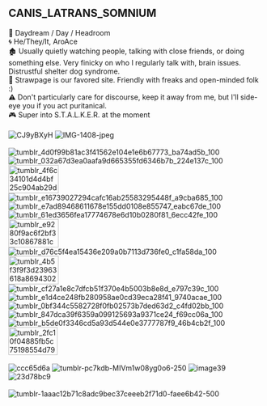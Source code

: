## CANIS_LATRANS_SOMNIUM
💫 Daydream / Day / Headroom\
🌀 He/They/It, AroAce\
🏚️ Usually quietly watching people, talking with close friends, or doing something else. Very finicky on who I regularly talk with, brain issues. Distrustful shelter dog syndrome.\
🐾 Strawpage is our favored site. Friendly with freaks and open-minded folk :)\
⚠️ Don't particularly care for discourse, keep it away from me, but I'll side-eye you if you act puritanical.\
🎮 Super into S.T.A.L.K.E.R. at the moment\
\
![CJ9yBXyH](https://github.com/user-attachments/assets/406557ee-9223-4f87-81f2-91a2778c5a5e)
![IMG-1408-jpeg](https://github.com/user-attachments/assets/879ffc96-a0b0-4ff8-9d2a-14647166f2b5)\
\
![tumblr_4d0f99b81ac3f41562e104e1e6b67773_ba74ad5b_100](https://github.com/user-attachments/assets/4f1139b9-022f-44b7-bca6-32f7848d65c5)
![tumblr_032a67d3ea0aafa9d665355fd6346b7b_224e137c_100](https://github.com/user-attachments/assets/996a4c63-b5fc-4a6e-bc5b-e2b1dab43c50)
<img width="99" height="56" alt="tumblr_4f6c34101d4d4bf25c904ab29d94bab4_5f6098b3_100" src="https://github.com/user-attachments/assets/6eb84be3-cc89-4740-a10d-c67e7eb4d45c" />
![tumblr_e16739027294cafc16ab25583295448f_a9cba685_100](https://github.com/user-attachments/assets/0da753cd-bf2e-45a8-8802-8dd9f7dca5c0)
![tumblr_e7ad89468611678e155dd0108e855747_eabc67de_100](https://github.com/user-attachments/assets/531b95ea-0bd0-427b-9974-56ee0c2581bf)\
![tumblr_61ed3656fea17774678e6d10b0280f81_6ecc42fe_100](https://github.com/user-attachments/assets/6614a379-2e67-400e-bc61-f4f592944418)
<img width="99" height="56" alt="tumblr_e9280f9ac6f2bf33c10867881c4b8305_e1a84d8b_100" src="https://github.com/user-attachments/assets/dc11b95c-12cd-4ec3-88f9-0b37921ff8c8" />
![tumblr_d76c5f4ea15436e209a0b7113d736fe0_c1fa58da_100](https://github.com/user-attachments/assets/42f38613-6e4a-4f6a-8716-e9a5ab52eb0b)
<img width="99" height="56" alt="tumblr_4b5f3f9f3d23963618a8694302217833_01dfc866_100" src="https://github.com/user-attachments/assets/c4e9f8fb-fb66-4d5b-a282-657e440f0243" />
![tumblr_cf27a1e8c7dfcb51f370e4b5003b8e8d_e797c39c_100](https://github.com/user-attachments/assets/6555207f-5189-459c-bd2c-47dd1cfe4dc1)\
![tumblr_e1d4ce248fb280958ae0cd39eca28f41_9740acae_100](https://github.com/user-attachments/assets/e6bd9cf6-93c4-4c5f-a37b-e64c06642b94)
![tumblr_0bf344c5582728f0fb02573b7ded63d2_c4fd02bb_100](https://github.com/user-attachments/assets/1a205abf-86a3-4468-bc7e-6c9c921c8ce4)
![tumblr_847dca39f6359a099125693a9371ce24_f69cc06a_100](https://github.com/user-attachments/assets/42bb03a8-8b15-4dc0-9463-47eafaacc280)
![tumblr_b5de0f3346cd5a93d544e0e3777787f9_46b4cb2f_100](https://github.com/user-attachments/assets/92ad3e91-36ac-4e5e-9873-1aeef3fdb4d1)
<img width="97" height="55" alt="tumblr_2fc10f04885fb5c75198554d7965f754_b75c346a_100" src="https://github.com/user-attachments/assets/3c7cace4-c777-48f7-86f6-c5f258e40dbc" />\
\
![ccc65d6a](https://github.com/user-attachments/assets/e016b84e-a65e-4525-954f-3f4bfff5ee03)
![tumblr-pc7kdb-MIVm1w08yg0o6-250](https://github.com/user-attachments/assets/5b3cff77-94be-476d-acff-3a358e6ebd23)
![image39](https://github.com/user-attachments/assets/d3ca0d9a-c985-43fd-9786-47def1327f9d)
![23d78bc9](https://github.com/user-attachments/assets/cf648213-154f-43a7-afc8-ed65c1a767dc)\
\
![tumblr-1aaac12b71c8adc9bec37ceeeb2f71d0-faee6b42-500](https://github.com/user-attachments/assets/9f39ca77-2638-4668-8eca-86b2107f0252)
